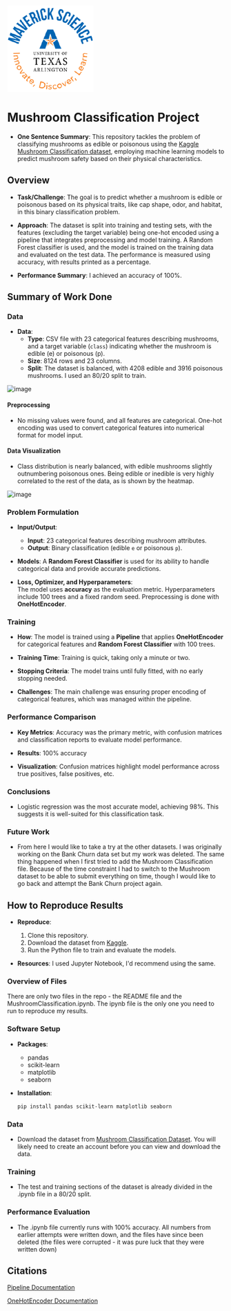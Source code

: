 ![](UTA-DataScience-Logo.png)

# Mushroom Classification Project

* **One Sentence Summary**: This repository tackles the problem of classifying mushrooms as edible or poisonous using the [Kaggle Mushroom Classification dataset](https://www.kaggle.com/datasets/uciml/mushroom-classification/data), employing machine learning models to predict mushroom safety based on their physical characteristics.

## Overview

* **Task/Challenge**: The goal is to predict whether a mushroom is edible or poisonous based on its physical traits, like cap shape, odor, and habitat, in this binary classification problem.

* **Approach**: The dataset is split into training and testing sets, with the features (excluding the target variable) being one-hot encoded using a pipeline that integrates preprocessing and model training. A Random Forest classifier is used, and the model is trained on the training data and evaluated on the test data. The performance is measured using accuracy, with results printed as a percentage.

* **Performance Summary**: I achieved an accuracy of 100%.




## Summary of Work Done

### Data

* **Data**:
  * **Type**: CSV file with 23 categorical features describing mushrooms, and a target variable (`class`) indicating whether the mushroom is edible (e) or poisonous (p).
  * **Size**: 8124 rows and 23 columns.
  * **Split**: The dataset is balanced, with 4208 edible and 3916 poisonous mushrooms. I used an 80/20 split to train.

![image](https://github.com/user-attachments/assets/40763bcc-3927-42b5-8088-f6a6e40c271a)

#### Preprocessing

* No missing values were found, and all features are categorical. One-hot encoding was used to convert categorical features into numerical format for model input.

#### Data Visualization

* Class distribution is nearly balanced, with edible mushrooms slightly outnumbering poisonous ones. Being edible or inedible is very highly correlated to the rest of the data, as is shown by the heatmap.

![image](https://github.com/user-attachments/assets/a6ba6a38-cf96-4383-b4f2-481786275728)
  
### Problem Formulation

* **Input/Output**:  
  * **Input**: 23 categorical features describing mushroom attributes.  
  * **Output**: Binary classification (edible `e` or poisonous `p`).

* **Models**:  A **Random Forest Classifier** is used for its ability to handle categorical data and provide accurate predictions.

* **Loss, Optimizer, and Hyperparameters**:  
  The model uses **accuracy** as the evaluation metric. Hyperparameters include 100 trees and a fixed random seed. Preprocessing is done with **OneHotEncoder**.

### Training

* **How**:  The model is trained using a **Pipeline** that applies **OneHotEncoder** for categorical features and **Random Forest Classifier** with 100 trees.

* **Training Time**: Training is quick, taking only a minute or two.

* **Stopping Criteria**: The model trains until fully fitted, with no early stopping needed.

* **Challenges**:  The main challenge was ensuring proper encoding of categorical features, which was managed within the pipeline.

### Performance Comparison

* **Key Metrics**: Accuracy was the primary metric, with confusion matrices and classification reports to evaluate model performance.

* **Results**: 100% accuracy

* **Visualization**: Confusion matrices highlight model performance across true positives, false positives, etc.

### Conclusions

* Logistic regression was the most accurate model, achieving 98%. This suggests it is well-suited for this classification task.

### Future Work

* From here I would like to take a try at the other datasets. I was originally working on the Bank Churn data set but my work was deleted. The same thing happened when I first tried to add the Mushroom Classification file. Because of the time constraint I had to switch to the Mushroom dataset to be able to submit everything on time, though I would like to go back and attempt the Bank Churn project again.

## How to Reproduce Results

* **Reproduce**: 
  1. Clone this repository.
  2. Download the dataset from [Kaggle](https://www.kaggle.com/datasets/uciml/mushroom-classification/data).
  3. Run the Python file to train and evaluate the models.

* **Resources**: I used Jupyter Notebook, I'd recommend using the same.

### Overview of Files

There are only two files in the repo - the README file and the MushroomClassification.ipynb. The ipynb file is the only one you need to run to reproduce my results.

### Software Setup

* **Packages**:
  * pandas
  * scikit-learn
  * matplotlib
  * seaborn

* **Installation**:
  ```bash
  pip install pandas scikit-learn matplotlib seaborn
  ```

### Data

* Download the dataset from [Mushroom Classification Dataset](https://www.kaggle.com/datasets/uciml/mushroom-classification/data). You will likely need to create an account before you can view and download the data.

### Training

* The test and training sections of the dataset is already divided in the .ipynb file in a 80/20 split.

### Performance Evaluation

* The .ipynb file currently runs with 100% accuracy. All numbers from earlier attempts were written down, and the files have since been deleted (the files were corrupted - it was pure luck that they were written down)

## Citations

[Pipeline Documentation](https://scikit-learn.org/1.5/modules/generated/sklearn.pipeline.Pipeline.html)

[OneHotEncoder Documentation](https://scikit-learn.org/dev/modules/generated/sklearn.preprocessing.OneHotEncoder.html)
